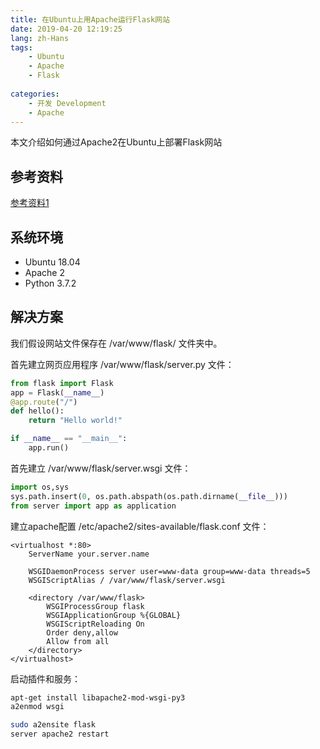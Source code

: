 ```yaml
---
title: 在Ubuntu上用Apache运行Flask网站
date: 2019-04-20 12:19:25
lang: zh-Hans
tags:
    - Ubuntu
    - Apache
    - Flask
    
categories: 
    - 开发 Development
    - Apache
---
```


本文介绍如何通过Apache2在Ubuntu上部署Flask网站
<!-- more -->


## 参考资料

[参考资料1](https://blog.csdn.net/jolinxia/article/details/53382137)

## 系统环境

- Ubuntu 18.04
- Apache 2
- Python 3.7.2

## 解决方案

我们假设网站文件保存在 /var/www/flask/ 文件夹中。

首先建立网页应用程序 /var/www/flask/server.py 文件：
```python
from flask import Flask
app = Flask(__name__)
@app.route("/")
def hello():
    return "Hello world!"

if __name__ == "__main__":
    app.run()
```

首先建立 /var/www/flask/server.wsgi 文件：
```python
import os,sys
sys.path.insert(0, os.path.abspath(os.path.dirname(__file__)))
from server import app as application
```

建立apache配置 /etc/apache2/sites-available/flask.conf 文件：
```config
<virtualhost *:80>
    ServerName your.server.name

    WSGIDaemonProcess server user=www-data group=www-data threads=5
    WSGIScriptAlias / /var/www/flask/server.wsgi

    <directory /var/www/flask>
        WSGIProcessGroup flask
        WSGIApplicationGroup %{GLOBAL}
        WSGIScriptReloading On
        Order deny,allow
        Allow from all
    </directory>
</virtualhost>
```

启动插件和服务：
```bash
apt-get install libapache2-mod-wsgi-py3
a2enmod wsgi

sudo a2ensite flask
server apache2 restart
```